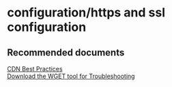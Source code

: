 <properties
	pageTitle="configuration/https and ssl configuration"
	description="configuration/https and ssl configuration"
	service="microsoft.cdn"
	resource="profiles"
	authors="aashu"
	displayOrder=""
	selfHelpType="generic"
	supportTopicIds="32302790"
	resourceTags=""
	productPesIds="16975"
	cloudEnvironments="public"
	articleId="bace63bd-6a38-4f7b-9162-5ab9cd5d79ac"
/>

# configuration/https and ssl configuration


## **Recommended documents**
[CDN Best Practices](https://azure.microsoft.com/documentation/articles/best-practices-cdn/)<br>
[Download the WGET tool for Troubleshooting](http://gnuwin32.sourceforge.net/packages/wget.htm)
